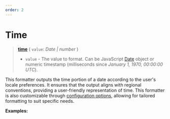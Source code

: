 ```yaml
---
order: 2
---
```


<script setup>
  import DemoValueFormatter from '../../DemoValueFormatter.vue';
  import { demos } from '../preconfigured-formatters';
</script>

# Time <Badge type="info" text="@localizer/format" />

> **[time](../../../api/_localizer/format/time/index.md)** ( `value`: _Date | number_ )
>
> - `value` - The value to format. Can be JavaScript [Date](https://developer.mozilla.org/en-US/docs/Web/JavaScript/Reference/Global_Objects/Date) object or numeric timestamp (milliseconds since _January 1, 1970, 00:00:00 UTC_).

This formatter outputs the time portion of a date according to the user's locale preferences. It ensures that the output aligns with regional conventions, providing a user-friendly representation of time. This formatter is also customizable through [configuration options](../../../introduction/configuration.md), allowing for tailored formatting to suit specific needs.

**Examples:**

<DemoValueFormatter :demo="demos.time"/>
